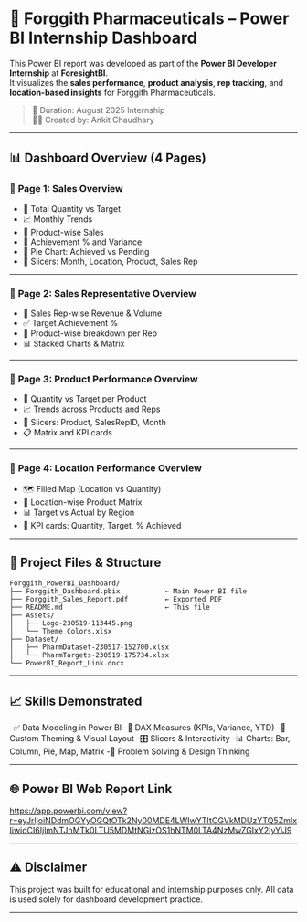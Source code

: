 # 💊 Forggith Pharmaceuticals – Power BI Internship Dashboard

This Power BI report was developed as part of the **Power BI Developer Internship** at **ForesightBI**.  
It visualizes the **sales performance**, **product analysis**, **rep tracking**, and **location-based insights** for Forggith Pharmaceuticals.

> 📅 Duration: August 2025 Internship  
> 👨‍💻 Created by: Ankit Chaudhary

---

## 📊 Dashboard Overview (4 Pages)

### 🔹 **Page 1: Sales Overview**
- 🎯 Total Quantity vs Target
- 📈 Monthly Trends
- 🧩 Product-wise Sales
- 📌 Achievement % and Variance
- 📍 Pie Chart: Achieved vs Pending
- 📅 Slicers: Month, Location, Product, Sales Rep

---

### 🔹 **Page 2: Sales Representative Overview**
- 👤 Sales Rep-wise Revenue & Volume
- ✅ Target Achievement %
- 🔄 Product-wise breakdown per Rep
- 📊 Stacked Charts & Matrix

---

### 🔹 **Page 3: Product Performance Overview**
- 💊 Quantity vs Target per Product
- 📈 Trends across Products and Reps
- 📅 Slicers: Product, SalesRepID, Month
- 📋 Matrix and KPI cards

---

### 🔹 **Page 4: Location Performance Overview**
- 🗺️ Filled Map (Location vs Quantity)
- 🏢 Location-wise Product Matrix
- 📊 Target vs Actual by Region
- 📌 KPI cards: Quantity, Target, % Achieved

---

## 📁 Project Files & Structure

```plaintext
Forggith_PowerBI_Dashboard/
├── Forggith_Dashboard.pbix           ← Main Power BI file
├── Forggith_Sales_Report.pdf         ← Exported PDF
├── README.md                         ← This file
├── Assets/
│   ├── Logo-230519-113445.png
│   └── Theme Colors.xlsx
├── Dataset/
│   ├── PharmDataset-230517-152700.xlsx
│   └── PharmTargets-230519-175734.xlsx
└── PowerBI_Report_Link.docx

```

---

## 📈 **Skills Demonstrated**
-✅ Data Modeling in Power BI
-📐 DAX Measures (KPIs, Variance, YTD)
-🎨 Custom Theming & Visual Layout
-🎛️ Slicers & Interactivity
-📊 Charts: Bar, Column, Pie, Map, Matrix
-🧠 Problem Solving & Design Thinking

---

## 🌐 **Power BI Web Report Link**
https://app.powerbi.com/view?r=eyJrIjoiNDdmOGYyOGQtOTk2Ny00MDE4LWIwYTItOGVkMDUzYTQ5ZmIxIiwidCI6IjlmNTJhMTk0LTU5MDMtNGIzOS1hNTM0LTA4NzMwZGIxY2IyYiJ9

---

## ⚠️ **Disclaimer**
This project was built for educational and internship purposes only.
All data is used solely for dashboard development practice.

---
